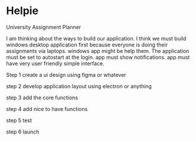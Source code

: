 # Helpie
University Assignment Planner

I am thinking about the ways to build our application.
I think we must build windows desktop application first because everyone is doing their assignments via laptops. 
windows app might be help them.
The application must be set to autostart at the login.
app must show notifications.
app must have very user friendly simple interface.

Step 1 
create a ui design using figma or whatever

step 2
develop application layout using electron or anything

step 3
add the core functions

step 4
add nice to have functions

step 5
test 

step 6
launch

